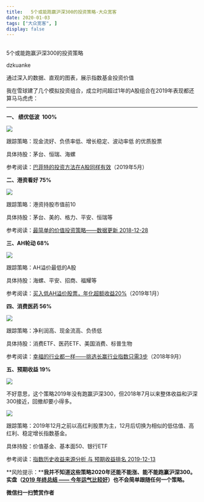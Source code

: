 ```yaml
---
title:   5个或能跑赢沪深300的投资策略-大众宽客
date: 2020-01-03
tags: ["大众宽客", ]
display: false
---
```



## 



5个或能跑赢沪深300的投资策略




dzkuanke




通过深入的数据、直观的图表，展示指数基金投资价值


我在雪球建了几个模拟投资组合，成立时间超过1年的A股组合在2019年表现都还算马马虎虎：

****



**一、&nbsp;绩优低波&nbsp; 100%**

<img class="rich_pages" data-ratio="0.6648148148148149" data-s="300,640" src="https://mmbiz.qpic.cn/mmbiz_png/PKw3FQPmhIgXUNkqNbUVJ0sgpb9tLrCUThS9Mzwicp8S0g4QnMO2GqNEM3n7F0qJkLSaibqyGkStSB7BIibLObGicA/640?wx_fmt=png" data-type="png" data-w="1080" style=""/>

跟踪策略：现金流好、负债率低、增长稳定、波动率低 的优质股票

具体持股：茅台、恒瑞、海螺

参考阅读：[巴菲特的投资方法在A股同样有效](http://mp.weixin.qq.com/s?__biz=MzAwMTc1MDcwNw==&amp;mid=2648274479&amp;idx=1&amp;sn=953263a604abb22f6728696224c10485&amp;chksm=82f935f3b58ebce52653873091501f8524d11925e910da63ca15b701e8b9c326bcfe808002de&amp;scene=21#wechat_redirect)（2019年5月）



**二、港资看好 75%**

<img class="rich_pages" data-ratio="0.6138888888888889" data-s="300,640" src="https://mmbiz.qpic.cn/mmbiz_png/PKw3FQPmhIgXUNkqNbUVJ0sgpb9tLrCUXOpTuzBBpnAvyX4IaX5iajMicEXy9m8s4aPyqLlHbHTaHiaaBdAgbd8Ig/640?wx_fmt=png" data-type="png" data-w="1080"/>

跟踪策略：港资持股市值前10

具体持股：茅台、美的、格力、平安、恒瑞等

参考阅读：[最简单的价值投资策略——数据更新 2018-12-28](http://mp.weixin.qq.com/s?__biz=MzAwMTc1MDcwNw==&amp;mid=2648273762&amp;idx=2&amp;sn=16430375ed3e532e8922fe8116937b77&amp;chksm=82f930beb58eb9a8b2ee9e0293f92c07d01a92aca38b7602b8c0b87e7979a095c019fb31a110&amp;scene=21#wechat_redirect)



**三、AH轮动 68%**

<img class="rich_pages" data-ratio="0.6518518518518519" data-s="300,640" src="https://mmbiz.qpic.cn/mmbiz_png/PKw3FQPmhIgXUNkqNbUVJ0sgpb9tLrCUrrydaOTic5f2GBT4RFQTUe99ypVZyPC9MmmS4OjZsQnbHLj93IkCIMg/640?wx_fmt=png" data-type="png" data-w="1080" style=""/>

跟踪策略：AH溢价最低的A股

具体持股：海螺、平安、招商、福耀等

参考阅读：[买入低AH溢价股票，年化超额收益20%](http://mp.weixin.qq.com/s?__biz=MzAwMTc1MDcwNw==&amp;mid=2648273776&amp;idx=1&amp;sn=187d335cea1ec58f516b9024a81582e0&amp;chksm=82f930acb58eb9baf4f6015ed6ae6f067a772f442d746e10285459fa0bcf8242dc1f4121d4de&amp;scene=21#wechat_redirect)（2019年1月）



**四、消费医药 56%**

<img class="rich_pages" data-ratio="0.6604651162790698" data-s="300,640" src="https://mmbiz.qpic.cn/mmbiz_png/PKw3FQPmhIgXUNkqNbUVJ0sgpb9tLrCUCWjWErXicHOFjMJAZ4u2Npal3qtbIricbPQvdJiaYiaia9Wicl5E3Gr7ukuQ/640?wx_fmt=png" data-type="png" data-w="1075" style=""/>

跟踪策略：净利润高、现金流高、负债低

具体持股：消费ETF、医药ETF、美国消费、标普生物

参考阅读：[幸福的行业都一样——挑选长赢行业指数只需3步](http://mp.weixin.qq.com/s?__biz=MzAwMTc1MDcwNw==&amp;mid=2648273097&amp;idx=1&amp;sn=2f957b81f3a7e74bc0c5ee9c00f5c027&amp;chksm=82f93315b58eba03bdd47cad22bda4c984a9762246dbcad1682d68578a21f5a574b80f1b11d7&amp;scene=21#wechat_redirect)（2018年9月）



**五、预期收益&nbsp;19%**

<img class="rich_pages" data-ratio="0.630009319664492" data-s="300,640" src="https://mmbiz.qpic.cn/mmbiz_png/PKw3FQPmhIgXUNkqNbUVJ0sgpb9tLrCUJibeg5jsF7IBe2dlkKGE0KIFu26pEQvdFoBndcLL1atIwqAdDQI2EDQ/640?wx_fmt=png" data-type="png" data-w="1073" style=""/>

不好意思，这个策略2019年没有跑赢沪深300，但2018年7月以来整体收益和沪深300接近，回撤却要小得多。

<img class="rich_pages" data-ratio="0.8231481481481482" data-s="300,640" src="https://mmbiz.qpic.cn/mmbiz_png/PKw3FQPmhIgXUNkqNbUVJ0sgpb9tLrCUwd3TuHAFWKP92EXibtQbjHDpOkicdzxaNL07hWSiblvF3PjD5VEGAJqPA/640?wx_fmt=png" data-type="png" data-w="1080" style=""/>

跟踪策略：2019年12月之前以高红利股票为主，12月后切换为相似的低估值、高红利、稳定增长指数基金。

具体持股：价值基金、基本面50、银行ETF

参考阅读：[指数历史收益来源分析 与 预期收益排名 2019-12-13](http://mp.weixin.qq.com/s?__biz=MzAwMTc1MDcwNw==&amp;mid=2648275504&amp;idx=1&amp;sn=5738588e109c44f8251eb687fda04fa3&amp;chksm=82f939ecb58eb0fa386d2d06c2cc339e9b541d75d337b989a66128437985900ca8e8fc5b3c73&amp;scene=21#wechat_redirect)



**风险提示：****我并不知道这些策略2020年还能不能涨、能不能跑赢沪深300。实盘（[2019 年终总结 —— 今年运气比较好](http://mp.weixin.qq.com/s?__biz=MzAwMTc1MDcwNw==&amp;mid=2648275527&amp;idx=1&amp;sn=54ded57c9d544ebd0e8523ffcea14083&amp;chksm=82f9399bb58eb08dd219c1850dc17d26d893cf98a596c0cd182d1d9458265e82834f49ffbcc8&amp;scene=21#wechat_redirect)）也不会简单跟随任何一个策略。**


**微信扫一扫赞赏作者**